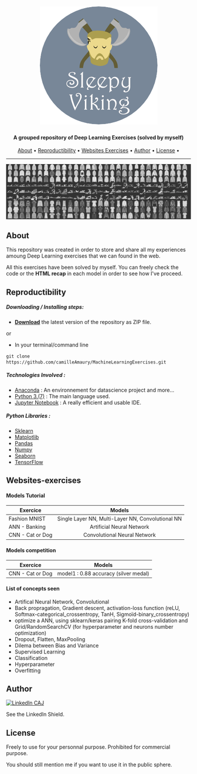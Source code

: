 <h1 align="center">
  <br>
  <a href="https://github.com/camilleAmaury/DeepLearningExercise.git"><img src="/images/sleepyviking.png" alt="Sleepy Viking"></a>
</h1>

<h4 align="center">A grouped repository of Deep Learning Exercises (solved by myself)</h4>

<span align="center"></span>
      
<p align="center">
  <a href="#about">About</a> •
  <a href="#reproductibility">Reproductibility</a> •
  <a href="#websites-exercises">Websites Exercises</a> •
  <a href="#author">Author</a> •
  <a href="#license">License</a> •
</p>

---

[![Plots][screen]]()

## About

This repository was created in order to store and share all my experiences amoung Deep Learning exercises that we can found in the web.

All this exercises have been solved by myself. You can freely check the code or the **HTML recap** in each model in order to see how I've proceed.

## Reproductibility

##### Downloading / Installing steps:
* **[Download](https://github.com/camilleAmaury/DeepLearningExercise/archive/master.zip)** the latest version of the repository as ZIP file.

or

* In your terminal/command line
```
git clone https://github.com/camilleAmaury/MachineLearningExercises.git
```

##### Technologies Involved :

* [Anaconda](https://www.anaconda.com/) : An environnement for datascience project and more...
* [Python 3.(7)](https://www.python.org/) : The main language used.
* [Jupyter Notebook](https://jupyter.org/) : A really efficient and usable IDE.

##### Python Libraries :

* [Sklearn](https://scikit-learn.org/stable/)
* [Matplotlib](https://matplotlib.org/index.html)
* [Pandas](https://pandas.pydata.org/)
* [Numpy](https://numpy.org/)
* [Seaborn](https://seaborn.pydata.org/)
* [TensorFlow](https://www.tensorflow.org/)

## Websites-exercises

#### Models Tutorial

|    Exercice                 |      Models         |
| -------------------------- | :----------------:  |
| Fashion MNIST       | Single Layer NN, Multi-Layer NN, Convolutional NN |
| ANN - Banking       | Artificial Neural Network |
| CNN - Cat or Dog       | Convolutional Neural Network |

#### Models competition

|    Exercice                 |      Models         |
| -------------------------- | :----------------:  |
| CNN - Cat or Dog       | model1 : 0.88 accuracy (silver medal) |


#### List of concepts seen

* Artifical Neural Network, Convolutional
* Back propragation, Gradient descent, activation-loss function (reLU, Softmax-categorical_crossentropy, TanH, Sigmoïd-binary_crossentropy)
* optimize a ANN, using sklearn/keras pairing K-fold cross-validation and Grid/RandomSearchCV (for hyperparameter and neurons number optimization)
* Dropout, Flatten, MaxPooling
* Dilema between Bias and Variance
* Supervised Learning
* Classification
* Hyperparameter
* Overfitting

## Author

[![LinkedIn CAJ][linkedin-shield]][linkedin-url-1]


See the LinkedIn Shield.

## License

Freely to use for your personnal purpose. Prohibited for commercial purpose.

You should still mention me if you want to use it in the public sphere.


[linkedin-shield]: https://img.shields.io/badge/-LinkedIn-black.svg?style=flat-square&logo=linkedin&colorB=555
[linkedin-url-1]: https://www.linkedin.com/in/camille-amaury-juge/
[screen]: images/mnist.png
